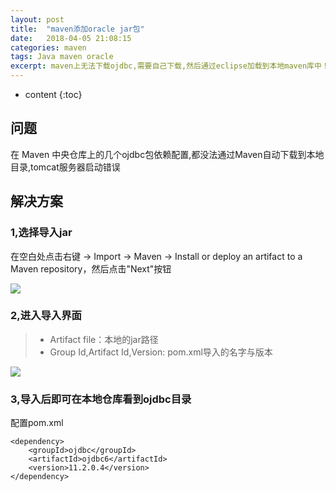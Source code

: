 ```yaml
---
layout: post
title:  "maven添加oracle jar包"
date:   2018-04-05 21:08:15
categories: maven
tags: Java maven oracle
excerpt: maven上无法下载ojdbc,需要自己下载,然后通过eclipse加载到本地maven库中！
---
```


* content
{:toc}





## 问题

在 Maven 中央仓库上的几个ojdbc包依赖配置,都没法通过Maven自动下载到本地目录,tomcat服务器启动错误




## 解决方案

### 1,选择导入jar

在空白处点击右键 -> Import -> Maven -> Install or deploy an artifact to a Maven repository，然后点击"Next"按钮


![](http://ww1.sinaimg.cn/large/0060GLrDgy1fq268opay7j30eb0f7gme.jpg)


### 2,进入导入界面

> * Artifact file：本地的jar路径
> * Group Id,Artifact Id,Version: pom.xml导入的名字与版本

![](http://ww1.sinaimg.cn/large/0060GLrDgy1fq26eg6mgbj30ed0fa3z2.jpg)

### 3,导入后即可在本地仓库看到ojdbc目录

配置pom.xml

```
<dependency>
    <groupId>ojdbc</groupId>
    <artifactId>ojdbc6</artifactId>
    <version>11.2.0.4</version>
</dependency>
```

